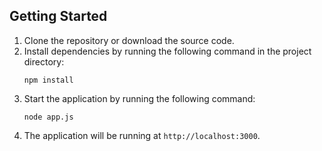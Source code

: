 ## Getting Started

1. Clone the repository or download the source code.
2. Install dependencies by running the following command in the project directory:
   ```
   npm install
   ```
3. Start the application by running the following command:
   ```
   node app.js
   ```
4. The application will be running at `http://localhost:3000`.